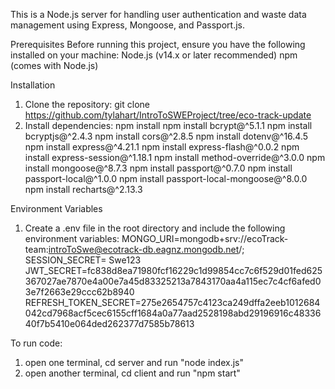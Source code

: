 This is a Node.js server for handling user authentication and waste data management using Express, Mongoose, and Passport.js.

Prerequisites
Before running this project, ensure you have the following installed on your machine:
Node.js (v14.x or later recommended)
npm (comes with Node.js)

Installation
1. Clone the repository:
git clone https://github.com/tylahart/IntroToSWEProject/tree/eco-track-update
2. Install dependencies:
npm install
npm install bcrypt@^5.1.1
npm install bcryptjs@^2.4.3
npm install cors@^2.8.5
npm install dotenv@^16.4.5
npm install express@^4.21.1
npm install express-flash@^0.0.2
npm install express-session@^1.18.1
npm install method-override@^3.0.0
npm install mongoose@^8.7.3
npm install passport@^0.7.0
npm install passport-local@^1.0.0
npm install passport-local-mongoose@^8.0.0
npm install recharts@^2.13.3


Environment Variables
1. Create a .env file in the root directory and include the following environment variables:
MONGO_URI=mongodb+srv://ecoTrack-team:introToSwe@ecotrack-db.eagnz.mongodb.net/;
SESSION_SECRET= Swe123
JWT_SECRET=fc838d8ea71980fcf16229c1d99854cc7c6f529d01fed625367027ae7870e4a00e7a45d83325213a7843170aa4a115ec7c4cf6afed03e7f2663e29ccc62b8940
REFRESH_TOKEN_SECRET=275e2654757c4123ca249dffa2eeb1012684042cd7968acf5cec6155cff1684a0a77aad2528198abd29196916c4833640f7b5410e064ded262377d7585b78613

To run code:
1. open one terminal, cd server and run "node index.js"
2. open another terminal, cd client and run "npm start"
